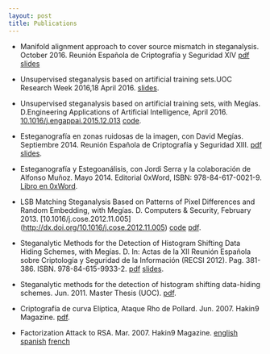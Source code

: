 ```yaml
---
layout: post
title: Publications
---
```

- Manifold alignment approach to cover source mismatch in steganalysis. October 2016. 
Reunión Española de Criptografía y Seguridad XIV
[pdf](http://daniellerch.me/doc/dlerch2016ma.pdf)
[slides](http://daniellerch.me/doc/dlerch2016ma_slides.pdf)

- Unsupervised steganalysis based on artificial training sets.UOC Research Week 2016,18 April 2016. 
[slides](http://daniellerch.me/doc/dlerch_UOCRW2016_showcase.pdf).

- Unsupervised steganalysis based on artificial training sets, with Megías. D.Engineering Applications of Artificial Intelligence, April 2016. [10.1016/j.engappai.2015.12.013](href="http://www.sciencedirect.com/science/article/pii/S0952197616000026) [code](https://github.com/daniellerch/ATS).

- Esteganografía en zonas ruidosas de la imagen, con David Megías. Septiembre 2014. 
Reunión Española de Criptografía y Seguridad XIII. [pdf](http://m.web.ua.es/es/recsi2014/documentos/papers/esteganografia-en-zonas-ruidosas-de-la-imagen.pdf) [slides](http://daniellerch.me/doc/dlerchRECSI2014_slides.pdf).

- Esteganografía y Estegoanálisis, con Jordi Serra y la colaboración de Alfonso Muñoz. 
Mayo 2014. Editorial 0xWord, ISBN: 978-84-617-0021-9. [Libro en 0xWord](http://0xword.com/es/libros/64-esteganografia-y-estegoanalisis.html).

- LSB Matching Steganalysis Based on Patterns of Pixel Differences and Random Embedding, with Megías. 
D. Computers &amp; Security, February 2013. [10.1016/j.cose.2012.11.005] (http://dx.doi.org/10.1016/j.cose.2012.11.005) 
[code](http://www.daniellerch.me/snippets/stego/ppd_cose.c) [pdf](http://openaccess.uoc.edu/webapps/o2/bitstream/10609/40841/1/Patterns_O2.pdf).

- Steganalytic Methods for the Detection of Histogram Shifting Data Hiding Schemes, with Megías. 
D. In: Actas de la XII Reunión Española sobre Criptología y Seguridad de la Información (RECSI 2012). 
Pag. 381-386. ISBN. 978-84-615-9933-2. [pdf](http://www.daniellerch.me/doc/dlerch2012hs.pdf) [slides](http://www.daniellerch.me/doc/dlerch2012hs_press.pdf).

- Steganalytic methods for the detection of histogram shifting data-hiding schemes. 
Jun. 2011. Master Thesis (UOC). [pdf](http://hdl.handle.net/10609/8159). 

- Criptografía de curva Elíptica, Ataque Rho de Pollard. Jun. 2007. Hakin9 Magazine. 
[pdf](http://www.daniellerch.me/doc/elipt-es.pdf). 

- Factorization Attack to RSA. Mar. 2007. Hakin9 Magazine. 
[english](http://www.daniellerch.me/doc/rsa-en.pdf)
[spanish](http://www.daniellerch.me/doc/rsa-es.pdf)
[french](http://www.daniellerch.me/doc/rsa-fr.pdf)

